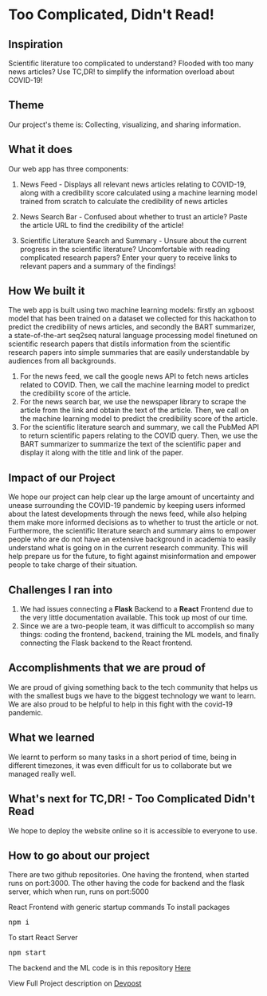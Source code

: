 # Too Complicated, Didn't Read!
## Inspiration
Scientific literature too complicated to understand? Flooded with too many news articles? Use TC,DR! to simplify the information overload about COVID-19!

## Theme
Our project's theme is: Collecting, visualizing, and sharing information.

## What it does
Our web app has three components:
1. News Feed - Displays all relevant news articles relating to COVID-19, along with a credibility score calculated using a machine learning model trained from scratch to calculate the credibility of news articles

2. News Search Bar - Confused about whether to trust an article? Paste the article URL to find the credibility of the article!

3. Scientific Literature Search and Summary - Unsure about the current progress in the scientific literature? Uncomfortable with reading complicated research papers? Enter your query to receive links to relevant papers and a summary of the findings!

## How We built it
The web app is built using two machine learning models: firstly an xgboost model that has been trained on a dataset we collected for this hackathon to predict the credibility of news articles, and secondly the BART summarizer, a state-of-the-art seq2seq natural language processing model finetuned on scientific research papers that distils information from the scientific research papers into simple summaries that are easily understandable by audiences from all backgrounds.
1. For the news feed, we call the google news API to fetch news articles related to COVID. Then, we call the machine learning model to predict the credibility score of the article.
2. For the news search bar, we use the newspaper library to scrape the article from the link and obtain the text of the article. Then, we call on the machine learning model to predict the credibility score of the article.
3. For the scientific literature search and summary, we call the PubMed API to return scientific papers relating to the COVID query. Then, we use the BART summarizer to summarize the text of the scientific paper and display it along with the title and link of the paper.

## Impact of our Project
We hope our project can help clear up the large amount of uncertainty and unease surrounding the COVID-19 pandemic by keeping users informed about the latest developments through the news feed, while also helping them make more informed decisions as to whether to trust the article or not. Furthermore, the scientific literature search and summary aims to empower people who are do not have an extensive background in academia to easily understand what is going on in the current research community. This will help prepare us for the future, to fight against misinformation and empower people to take charge of their situation.

## Challenges I ran into
1. We had issues connecting a **Flask** Backend to a **React** Frontend due to the very little documentation available. This took up most of our time.
2. Since we are a two-people team, it was difficult to accomplish so many things: coding the frontend, backend, training the ML models, and finally connecting the Flask backend to the React frontend.

## Accomplishments that we are proud of
We are proud of giving something back to the tech community that helps us with the smallest bugs we have to the biggest technology we want to learn. We are also proud to be helpful to help in this fight with the covid-19 pandemic. 

## What we learned
We learnt to perform so many tasks in a short period of time, being in different timezones, it was even difficult for us to collaborate but we managed really well.

## What's next for TC,DR! - Too Complicated Didn't Read
We hope to deploy the website online so it is accessible to everyone to use. 

## How to go about our project
There are two github repositories.
One having the frontend, when started runs on port:3000.
The other having the code for backend and the flask server, which when run, runs on port:5000

React Frontend with generic startup commands
To install packages
<pre>npm i</pre>
To start React Server
<pre>npm start</pre>

The backend and the ML code is in this repository <a href='https://github.com/liuhh02/tcdr-ml'>Here</a>

View Full Project description on <a href='https://devpost.com/software/tcdr'>Devpost</a>
